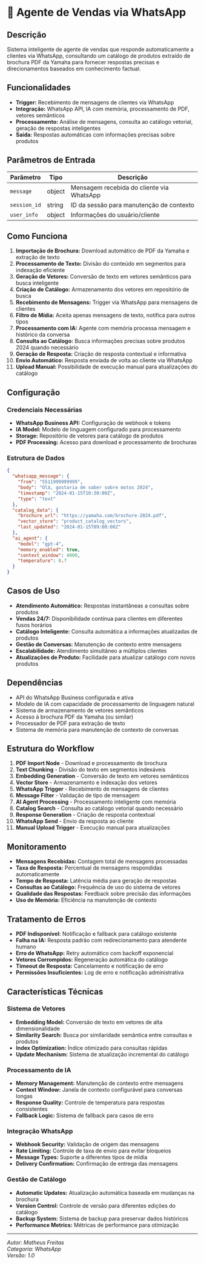 # 📱 Agente de Vendas via WhatsApp

## Descrição

Sistema inteligente de agente de vendas que responde automaticamente a clientes via WhatsApp, consultando um catálogo de produtos extraído de brochura PDF da Yamaha para fornecer respostas precisas e direcionamentos baseados em conhecimento factual.

## Funcionalidades

- **Trigger:** Recebimento de mensagens de clientes via WhatsApp
- **Integração:** WhatsApp API, IA com memória, processamento de PDF, vetores semânticos
- **Processamento:** Análise de mensagens, consulta ao catálogo vetorial, geração de respostas inteligentes
- **Saída:** Respostas automáticas com informações precisas sobre produtos

## Parâmetros de Entrada

| Parâmetro    | Tipo   | Descrição                                 |
| ------------ | ------ | ----------------------------------------- |
| `message`    | object | Mensagem recebida do cliente via WhatsApp |
| `session_id` | string | ID da sessão para manutenção de contexto  |
| `user_info`  | object | Informações do usuário/cliente            |

## Como Funciona

1. **Importação de Brochura:** Download automático de PDF da Yamaha e extração de texto
2. **Processamento de Texto:** Divisão do conteúdo em segmentos para indexação eficiente
3. **Geração de Vetores:** Conversão de texto em vetores semânticos para busca inteligente
4. **Criação de Catálogo:** Armazenamento dos vetores em repositório de busca
5. **Recebimento de Mensagens:** Trigger via WhatsApp para mensagens de clientes
6. **Filtro de Mídia:** Aceita apenas mensagens de texto, notifica para outros tipos
7. **Processamento com IA:** Agente com memória processa mensagem e histórico da conversa
8. **Consulta ao Catálogo:** Busca informações precisas sobre produtos 2024 quando necessário
9. **Geração de Resposta:** Criação de resposta contextual e informativa
10. **Envio Automático:** Resposta enviada de volta ao cliente via WhatsApp
11. **Upload Manual:** Possibilidade de execução manual para atualizações do catálogo

## Configuração

### Credenciais Necessárias

- **WhatsApp Business API:** Configuração de webhook e tokens
- **IA Model:** Modelo de linguagem configurado para processamento
- **Storage:** Repositório de vetores para catálogo de produtos
- **PDF Processing:** Acesso para download e processamento de brochuras

### Estrutura de Dados

```json
{
  "whatsapp_message": {
    "from": "5511999999999",
    "body": "Olá, gostaria de saber sobre motos 2024",
    "timestamp": "2024-01-15T10:30:00Z",
    "type": "text"
  },
  "catalog_data": {
    "brochure_url": "https://yamaha.com/brochure-2024.pdf",
    "vector_store": "product_catalog_vectors",
    "last_updated": "2024-01-15T09:00:00Z"
  },
  "ai_agent": {
    "model": "gpt-4",
    "memory_enabled": true,
    "context_window": 4000,
    "temperature": 0.7
  }
}
```

## Casos de Uso

- **Atendimento Automático:** Respostas instantâneas a consultas sobre produtos
- **Vendas 24/7:** Disponibilidade contínua para clientes em diferentes fusos horários
- **Catálogo Inteligente:** Consulta automática a informações atualizadas de produtos
- **Gestão de Conversas:** Manutenção de contexto entre mensagens
- **Escalabilidade:** Atendimento simultâneo a múltiplos clientes
- **Atualizações de Produto:** Facilidade para atualizar catálogo com novos produtos

## Dependências

- API do WhatsApp Business configurada e ativa
- Modelo de IA com capacidade de processamento de linguagem natural
- Sistema de armazenamento de vetores semânticos
- Acesso à brochura PDF da Yamaha (ou similar)
- Processador de PDF para extração de texto
- Sistema de memória para manutenção de contexto de conversas

## Estrutura do Workflow

1. **PDF Import Node** - Download e processamento de brochura
2. **Text Chunking** - Divisão do texto em segmentos indexáveis
3. **Embedding Generation** - Conversão de texto em vetores semânticos
4. **Vector Store** - Armazenamento e indexação dos vetores
5. **WhatsApp Trigger** - Recebimento de mensagens de clientes
6. **Message Filter** - Validação de tipo de mensagem
7. **AI Agent Processing** - Processamento inteligente com memória
8. **Catalog Search** - Consulta ao catálogo vetorial quando necessário
9. **Response Generation** - Criação de resposta contextual
10. **WhatsApp Send** - Envio da resposta ao cliente
11. **Manual Upload Trigger** - Execução manual para atualizações

## Monitoramento

- **Mensagens Recebidas:** Contagem total de mensagens processadas
- **Taxa de Resposta:** Percentual de mensagens respondidas automaticamente
- **Tempo de Resposta:** Latência média para geração de respostas
- **Consultas ao Catálogo:** Frequência de uso do sistema de vetores
- **Qualidade das Respostas:** Feedback sobre precisão das informações
- **Uso de Memória:** Eficiência na manutenção de contexto

## Tratamento de Erros

- **PDF Indisponível:** Notificação e fallback para catálogo existente
- **Falha na IA:** Resposta padrão com redirecionamento para atendente humano
- **Erro de WhatsApp:** Retry automático com backoff exponencial
- **Vetores Corrompidos:** Regeneração automática do catálogo
- **Timeout de Resposta:** Cancelamento e notificação de erro
- **Permissões Insuficientes:** Log de erro e notificação administrativa

## Características Técnicas

### Sistema de Vetores

- **Embedding Model:** Conversão de texto em vetores de alta dimensionalidade
- **Similarity Search:** Busca por similaridade semântica entre consultas e produtos
- **Index Optimization:** Índice otimizado para consultas rápidas
- **Update Mechanism:** Sistema de atualização incremental do catálogo

### Processamento de IA

- **Memory Management:** Manutenção de contexto entre mensagens
- **Context Window:** Janela de contexto configurável para conversas longas
- **Response Quality:** Controle de temperatura para respostas consistentes
- **Fallback Logic:** Sistema de fallback para casos de erro

### Integração WhatsApp

- **Webhook Security:** Validação de origem das mensagens
- **Rate Limiting:** Controle de taxa de envio para evitar bloqueios
- **Message Types:** Suporte a diferentes tipos de mídia
- **Delivery Confirmation:** Confirmação de entrega das mensagens

### Gestão de Catálogo

- **Automatic Updates:** Atualização automática baseada em mudanças na brochura
- **Version Control:** Controle de versão para diferentes edições do catálogo
- **Backup System:** Sistema de backup para preservar dados históricos
- **Performance Metrics:** Métricas de performance para otimização

---

_Autor: Matheus Freitas_  
_Categoria: WhatsApp_  
_Versão: 1.0_
